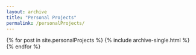 ```yaml
---
layout: archive
title: "Personal Projects"
permalink: /personalProjects/
---
```


{% for post in site.personalProjects %}
  {% include archive-single.html %}
{% endfor %}

